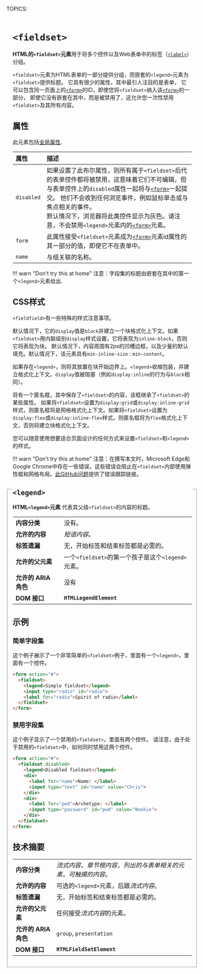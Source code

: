 TOPICS: <fieldset>
        <legend>

# `<fieldset>`

**HTML的`<fieldset>`元素**用于将多个控件以及Web表单中的标签（[`<label>`](/zh-hans/webfrontend/<label>)）分组。

`<fieldset>`元素为HTML表单的一部分提供分组，而嵌套的`<legend>`元素为`<fieldset>`提供标题。
它具有很少的属性，其中最引人注目的是表单，
它可以包含同一页面上的[`<form>`](/zh-hans/webfrontend/<form>)的ID，即使您将`<fieldset>`纳入该[`<form>`](/zh-hans/webfrontend/<form>)的一部分，
即使它没有嵌套在其中，而是被禁用了，这允许您一次性禁用`<fieldset>`及其所有内容。

## 属性

此元素包括[全局属性](/zh-hans/webfrontend/HTML_Global_Attributes).

| 属性 | 描述 |
| :-- | :-- |
| `disabled` | 如果设置了此布尔属性，则所有属于`<fieldset>`后代的表单控件都将被禁用，这意味着它们不可编辑，但与表单控件上的`disabled`属性一起将与[`<form>`](/zh-hans/webfrontend/<form>)一起提交。 他们不会收到任何浏览事件，例如鼠标单击或与焦点相关的事件。<br> 默认情况下，浏览器将此类控件显示为灰色。请注意，不会禁用`<legend>`元素内的[`<form>`](/zh-hans/webfrontend/<form>)元素。|
| `form` | 此属性接受`<fieldset>`元素成为[`<form>`](/zh-hans/webfrontend/<form>)元素id属性的其一部分的值，即使它不在表单中。 |
| `name` | 与组关联的名称。 |

!!! warn "Don't try this at home"
    注意：字段集的标题由嵌套在其中的第一个`<legend>`元素给出.

## CSS样式

`<fieldfield>`有一些特殊的样式注意事项。

默认情况下，它的`display`值是`block`并建立一个块格式化上下文。如果`<fieldset>`用内联级别`display`样式设置，它将表现为`inline-block`，否则它将表现为块。
默认情况下，内容周围有2px的凹槽边框，以及少量的默认填充。默认情况下，该元素具有`min-inline-size：min-content`。

如果存在`<legend>`，则将其放置在块开始边界上。`<legend>`收缩包装，并建立格式化上下文。`display`值被阻塞（例如`display:inline`的行为与`block`相同）。

将有一个匿名框，其中保存了`<fieldset>`的内容，该框继承了`<fieldset>`的某些属性。 如果将`<fieldset>`设置为`display:grid`或`display:inline-grid`样式，则匿名框将是网格格式化上下文。如果将`<fieldset>`设置为`display:flex`或`display:inline-flex`样式，则匿名框将为`flex`格式化上下文，否则将建立块格式化上下文。

您可以随意使用想要适合页面设计的任何方式来设置`<fieldset>`和`<legend>`的样式。

!!! warn "Don't try this at home"
    注意：在撰写本文时，Microsoft Edge和Google Chrome中存在一些错误，这些错误会阻止在`<fieldset>`内部使用弹性框和网格布局。[此GitHub问题](https://github.com/w3c/csswg-drafts/issues/321)提供了错误跟踪链接。

## `<legend>`

**HTML`<legend>`元素** 代表其父级`<fieldset>`的内容的标题。

|  |  |
| :-- | :-- |
| **内容分类** | 没有。 |
| **允许的内容** | *短语内容*。 |
| **标签遗漏** | 无，开始标签和结束标签都是必需的。 |
| **允许的父元素** | 一个`<fieldset>`的第一个孩子是这个`<legend>`元素。 |
| **允许的 ARIA 角色** | 没有 |
| **DOM 接口** | **`HTMLLegendElement`** |

## 示例

### 简单字段集

这个例子展示了一个非常简单的`<fieldset>`例子，里面有一个`<legend>`，里面有一个控件。

```html
<form action="#">
  <fieldset>
    <legend>Simple fieldset</legend>
    <input type="radio" id="radio">
    <label for="radio">Spirit of radio</label>
  </fieldset>
</form>
```

### 禁用字段集

这个例子显示了一个禁用的`<fieldset>`，里面有两个控件。 请注意，由于处于禁用的`<fieldset>`中，如何同时禁用这两个控件。

```html
<form action="#">
  <fieldset disabled>
    <legend>Disabled fieldset</legend>
    <div>
      <label for="name">Name: </label>
      <input type="text" id="name" value="Chris">
    </div>
    <div>
      <label for="pwd">Archetype: </label>
      <input type="password" id="pwd" value="Wookie">
    </div>
  </fieldset>
</form>
```

## 技术摘要

|  |  |
| :-- | :-- |
| **内容分类** | *流式内容*，*章节根内容*，*列出的与表单相关的元素*，*可触摸的内容*。 |
| **允许的内容** | 可选的`<legend>`元素，后跟*流式内容*。 |
| **标签遗漏** | 无，开始标签和结束标签都是必需的。 |
| **允许的父元素** | 任何接受*流式内容*的元素。 |
| **允许的 ARIA 角色** | `group`, `presentation` |
| **DOM 接口** | **`HTMLFieldSetElement`** |
